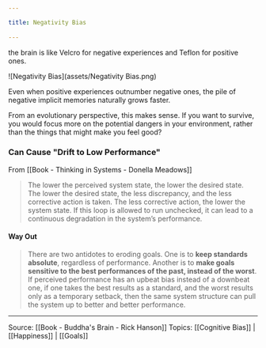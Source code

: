 ```yaml
---
title: Negativity Bias 
---
```

the brain is like Velcro for negative experiences and Teflon for positive ones.

![Negativity Bias](assets/Negativity Bias.png)

Even when positive experiences outnumber negative ones, the pile of negative implicit memories naturally grows faster.

From an evolutionary perspective, this makes sense. If you want to survive, you would focus more on the potential dangers in your environment, rather than the things that might make you feel good?

### Can Cause "Drift to Low Performance"
From [[Book - Thinking in Systems - Donella Meadows]]

> The lower the perceived system state, the lower the desired state. The lower the desired state, the less discrepancy, and the less corrective action is taken. The less corrective action, the lower the system state. If this loop is allowed to run unchecked, it can lead to a continuous degradation in the system’s performance.

#### Way Out
> There are two antidotes to eroding goals. One is to **keep standards absolute**, regardless of performance. Another is to **make goals sensitive to the best performances of the past, instead of the worst**. If perceived performance has an upbeat bias instead of a downbeat one, if one takes the best results as a standard, and the worst results only as a temporary setback, then the same system structure can pull the system up to better and better performance. 

-------------------
Source: [[Book - Buddha's Brain - Rick Hanson]]
Topics: [[Cognitive Bias]] | [[Happiness]] | [[Goals]]
